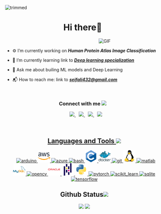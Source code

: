 ![trimmed](https://github.com/user-attachments/assets/44e94ee1-7ccc-468a-b179-0deeb1e6a1a1)


<h1 align="center">Hi there👋 </h1>

<img align="right" width="200" alt="GIF" src="https://github.com/user-attachments/assets/bd917d2c-6eb3-4e47-944d-7d4982aa377d" width="150">
<br/>

- ⚙️ I’m currently working on ***Human Protein Atlas Image Classification***
- 🌱 I’m currently learning link to [***Deep learning specialization***](https://www.coursera.org/specializations/deep-learning?myLearningTab=IN_PROGRESS)
- 💬 Ask me about builing ML models and Deep Learning
- 📬 How to reach me: link to ***seifali432@gmail.com***

  <br/>

<h3 align="center"> Connect with me  
  <img src="https://media4.giphy.com/media/v1.Y2lkPTc5MGI3NjExem81d3cyZWx2bGV0MHZwc2d4eXJrNGM4OWkwOGk0Y3ZtM3d4bDlzMiZlcD12MV9pbnRlcm5hbF9naWZfYnlfaWQmY3Q9cw/dkJA5cYMq2XLNkaO9s/giphy.webp" width="25"> </h3>


  
<div align="center" class="icons-social" style="margin-left: 10px;">
    <a style="margin-left: 10px;" target="_blank" href="https://www.linkedin.com/in/seif-aly-860007286">
        <img src="https://github.com/user-attachments/assets/dc54b204-a65d-4067-b112-d556f3be0a61"width= "60">
    </a>
    <a style="margin-left: 10px;" target="_blank" href="https://huggingface.co/seifali">
        <img src="https://github.com/user-attachments/assets/6e88d872-7e53-4984-94ad-fd379a568f24" width="80">
   </a>
    <a style="margin-left: 10px;" target="_blank" href="https://www.kaggle.com/seifali432">
        <img src="https://github.com/user-attachments/assets/39074d99-76e3-4a05-bd52-b6a57307d444" width="60">
    </a>
      <a style="margin-left: 10px;" target="_blank" href="https://github.com/seifXD">
        <img src="https://github.com/user-attachments/assets/864b6df0-41df-4af2-bd70-ea2e654b1f17" width="60">

<br/>
<br/>
<br/>

     


<h2 align="center"> Languages and Tools  
  <img src="https://media1.giphy.com/media/v1.Y2lkPTc5MGI3NjExdHZhbHQ0NnNydGlqM2s2Y2RxY3F1NDNrYTV3YWU2Nm9qcTlnMTZrZCZlcD12MV9pbnRlcm5hbF9naWZfYnlfaWQmY3Q9cw/QssGEmpkyEOhBCb7e1/giphy.webp" width="25"> </h2>



<a href="https://www.arduino.cc/" target="_blank" rel="noreferrer"> <img src="https://cdn.worldvectorlogo.com/logos/arduino-1.svg" alt="arduino" width="40" height="40"/> </a> <a href="https://aws.amazon.com" target="_blank" rel="noreferrer"> <img src="https://raw.githubusercontent.com/devicons/devicon/master/icons/amazonwebservices/amazonwebservices-original-wordmark.svg" alt="aws" width="40" height="40"/> </a> <a href="https://azure.microsoft.com/en-in/" target="_blank" rel="noreferrer"> <img src="https://www.vectorlogo.zone/logos/microsoft_azure/microsoft_azure-icon.svg" alt="azure" width="40" height="40"/> </a> <a href="https://www.gnu.org/software/bash/" target="_blank" rel="noreferrer"> <img src="https://www.vectorlogo.zone/logos/gnu_bash/gnu_bash-icon.svg" alt="bash" width="40" height="40"/> </a> <a href="https://www.cprogramming.com/" target="_blank" rel="noreferrer"> <img src="https://raw.githubusercontent.com/devicons/devicon/master/icons/c/c-original.svg" alt="c" width="40" height="40"/> </a> <a href="https://www.docker.com/" target="_blank" rel="noreferrer"> <img src="https://raw.githubusercontent.com/devicons/devicon/master/icons/docker/docker-original-wordmark.svg" alt="docker" width="40" height="40"/> </a> <a href="https://git-scm.com/" target="_blank" rel="noreferrer"> <img src="https://www.vectorlogo.zone/logos/git-scm/git-scm-icon.svg" alt="git" width="40" height="40"/> </a> <a href="https://www.linux.org/" target="_blank" rel="noreferrer"> <img src="https://raw.githubusercontent.com/devicons/devicon/master/icons/linux/linux-original.svg" alt="linux" width="40" height="40"/> </a> <a href="https://www.mathworks.com/" target="_blank" rel="noreferrer"> <img src="https://upload.wikimedia.org/wikipedia/commons/2/21/Matlab_Logo.png" alt="matlab" width="40" height="40"/> </a> <a href="https://www.mysql.com/" target="_blank" rel="noreferrer"> <img src="https://raw.githubusercontent.com/devicons/devicon/master/icons/mysql/mysql-original-wordmark.svg" alt="mysql" width="40" height="40"/> </a> <a href="https://opencv.org/" target="_blank" rel="noreferrer"> <img src="https://www.vectorlogo.zone/logos/opencv/opencv-icon.svg" alt="opencv" width="40" height="40"/> </a> <a href="https://www.oracle.com/" target="_blank" rel="noreferrer"> <img src="https://raw.githubusercontent.com/devicons/devicon/master/icons/oracle/oracle-original.svg" alt="oracle" width="40" height="40"/> </a> <a href="https://pandas.pydata.org/" target="_blank" rel="noreferrer"> <img src="https://raw.githubusercontent.com/devicons/devicon/2ae2a900d2f041da66e950e4d48052658d850630/icons/pandas/pandas-original.svg" alt="pandas" width="40" height="40"/> </a> <a href="https://www.python.org" target="_blank" rel="noreferrer"> <img src="https://raw.githubusercontent.com/devicons/devicon/master/icons/python/python-original.svg" alt="python" width="40" height="40"/> </a> <a href="https://pytorch.org/" target="_blank" rel="noreferrer"> <img src="https://www.vectorlogo.zone/logos/pytorch/pytorch-icon.svg" alt="pytorch" width="40" height="40"/> </a> <a href="https://scikit-learn.org/" target="_blank" rel="noreferrer"> <img src="https://upload.wikimedia.org/wikipedia/commons/0/05/Scikit_learn_logo_small.svg" alt="scikit_learn" width="40" height="40"/> </a> <a href="https://www.sqlite.org/" target="_blank" rel="noreferrer"> <img src="https://www.vectorlogo.zone/logos/sqlite/sqlite-icon.svg" alt="sqlite" width="40" height="40"/> </a> <a href="https://www.tensorflow.org" target="_blank" rel="noreferrer"> <img src="https://www.vectorlogo.zone/logos/tensorflow/tensorflow-icon.svg" alt="tensorflow" width="40" height="40"/> </a> </p>
<h2 align="center"> Github Status<img src="https://media1.giphy.com/media/v1.Y2lkPTc5MGI3NjExdjJ4MDliYWxzMGJzbW5uajVmcHFob2xpajQ1YnV2dDE4eTd6YWU5NyZlcD12MV9pbnRlcm5hbF9naWZfYnlfaWQmY3Q9cw/RMR2YEaUQetgZCMbIu/giphy.webp" width="30"> </h2>

![](https://github-readme-stats.vercel.app/api?username=seifXD&theme=shadow_blue&hide_border=false&include_all_commits=true&count_private=false)
![](https://github-readme-streak-stats.herokuapp.com/?user=seifXD&theme=shadow_blue&hide_border=false)<br/>





        
      










<!--
**seifXD/seifXD** is a ✨ _special_ ✨ repository because its `README.md` (this file) appears on your GitHub profile.

Here are some ideas to get you started:



- 👯 I’m looking to collaborate on ...
- 🤔 I’m looking for help with ...


- 😄 Pronouns: ...
- ⚡ Fun fact: ...
-->
